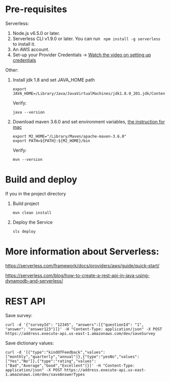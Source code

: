 # Pre-requisites

Serverless:
1. Node.js v6.5.0 or later.
2. Serverless CLI v1.9.0 or later. You can run ``` npm install -g serverless``` to install it.
3. An AWS account. 
4. Set-up your Provider Credentials -> [Watch the video on setting up credentials](https://www.youtube.com/watch?v=KngM5bfpttA)

Other:
1. Install jdk 1.8 and set JAVA_HOME path
    ```
    export JAVA_HOME=/Library/Java/JavaVirtualMachines/jdk1.8.0_201.jdk/Contents/Home
    ```
    
    Verify:
    ```
    java --version
    ```
    
2. Download maven 3.6.0 and set environment variables, [the instruction for mac](https://hathaway.cc/2008/06/how-to-edit-your-path-environment-variables-on-mac/)
    ```
    export M2_HOME="/Library/Maven/apache-maven-3.6.0"
    export PATH=${PATH}:${M2_HOME}/bin
    ```
    
    Verify:
    ```
    mvn --version
    ```
    
# Build and deploy
If you in the project directory
1. Build project
    ```
    mvn clean install
    ```
2. Deploy the Service
    ```
    sls deploy
    ```

# More information about Serverless:

https://serverless.com/framework/docs/providers/aws/guide/quick-start/

https://serverless.com/blog/how-to-create-a-rest-api-in-java-using-dynamodb-and-serverless/


# REST API

Save survey:
```
curl -d '{"surveyId": "12345", "answers":[{"questionId": "1", "answer": "answer123"}]}' -H "Content-Type: application/json" -X POST https://address.execute-api.us-east-1.amazonaws.com/dev/saveSurvey
```

Save dictionary values:
```
curl -d '[{"type":"kindOfFeedback","values":["monthly","quarterly","annual"]},{"type":"yesNo","values":["Yes","No"]},{"type":"rating","values":["Bad","Average","Good","Excellent"]}]' -H "Content-Type: application/json" -X POST https://address.execute-api.us-east-1.amazonaws.com/dev/saveAnswerTypes
```